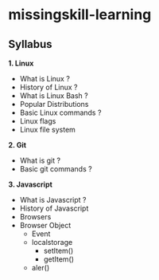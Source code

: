 # missingskill-learning

## Syllabus

**1. Linux**

- What is Linux ?
- History of Linux ?
- What is Linux Bash ?
- Popular Distributions
- Basic Linux commands ?
- Linux flags
- Linux file system

**2. Git**

- What is git ?
- Basic git commands ?

**3. Javascript**

- What is Javascript ?
- History of Javascript
- Browsers
- Browser Object
     - Event
     - localstorage
          - setItem()
          - getItem()
     - aler()
               

         
            






